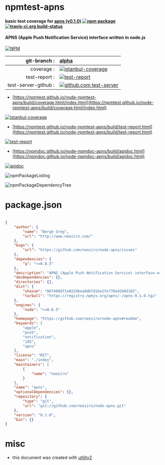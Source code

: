 # npmtest-apns

#### basic test coverage for  [apns (v0.1.0)](https://github.com/neoziro/node-apns#readme)  [![npm package](https://img.shields.io/npm/v/npmtest-apns.svg?style=flat-square)](https://www.npmjs.org/package/npmtest-apns) [![travis-ci.org build-status](https://api.travis-ci.org/npmtest/node-npmtest-apns.svg)](https://travis-ci.org/npmtest/node-npmtest-apns)

#### APNS (Apple Push Notification Service) interface written in node.js

[![NPM](https://nodei.co/npm/apns.png?downloads=true&downloadRank=true&stars=true)](https://www.npmjs.com/package/apns)

| git-branch : | [alpha](https://github.com/npmtest/node-npmtest-apns/tree/alpha)|
|--:|:--|
| coverage : | [![istanbul-coverage](https://npmtest.github.io/node-npmtest-apns/build/coverage.badge.svg)](https://npmtest.github.io/node-npmtest-apns/build/coverage.html/index.html)|
| test-report : | [![test-report](https://npmtest.github.io/node-npmtest-apns/build/test-report.badge.svg)](https://npmtest.github.io/node-npmtest-apns/build/test-report.html)|
| test-server-github : | [![github.com test-server](https://npmtest.github.io/node-npmtest-apns/GitHub-Mark-32px.png)](https://npmtest.github.io/node-npmtest-apns/build/app/index.html) | | build-artifacts : | [![build-artifacts](https://npmtest.github.io/node-npmtest-apns/glyphicons_144_folder_open.png)](https://github.com/npmtest/node-npmtest-apns/tree/gh-pages/build)|

- [https://npmtest.github.io/node-npmtest-apns/build/coverage.html/index.html](https://npmtest.github.io/node-npmtest-apns/build/coverage.html/index.html)

[![istanbul-coverage](https://npmtest.github.io/node-npmtest-apns/build/screenCapture.buildCi.browser.%252Ftmp%252Fbuild%252Fcoverage.lib.html.png)](https://npmtest.github.io/node-npmtest-apns/build/coverage.html/index.html)

- [https://npmtest.github.io/node-npmtest-apns/build/test-report.html](https://npmtest.github.io/node-npmtest-apns/build/test-report.html)

[![test-report](https://npmtest.github.io/node-npmtest-apns/build/screenCapture.buildCi.browser.%252Ftmp%252Fbuild%252Ftest-report.html.png)](https://npmtest.github.io/node-npmtest-apns/build/test-report.html)

- [https://npmdoc.github.io/node-npmdoc-apns/build/apidoc.html](https://npmdoc.github.io/node-npmdoc-apns/build/apidoc.html)

[![apidoc](https://npmdoc.github.io/node-npmdoc-apns/build/screenCapture.buildCi.browser.%252Ftmp%252Fbuild%252Fapidoc.html.png)](https://npmdoc.github.io/node-npmdoc-apns/build/apidoc.html)

![npmPackageListing](https://npmtest.github.io/node-npmtest-apns/build/screenCapture.npmPackageListing.svg)

![npmPackageDependencyTree](https://npmtest.github.io/node-npmtest-apns/build/screenCapture.npmPackageDependencyTree.svg)



# package.json

```json

{
    "author": {
        "name": "Bergé Greg",
        "url": "http://www.neoziro.com/"
    },
    "bugs": {
        "url": "https://github.com/neoziro/node-apns/issues"
    },
    "dependencies": {
        "q": ">=0.8.5"
    },
    "description": "APNS (Apple Push Notification Service) interface written in node.js",
    "devDependencies": {},
    "directories": {},
    "dist": {
        "shasum": "86f408d71a922dbea8dbfd16e2fe770ad2b0d102",
        "tarball": "https://registry.npmjs.org/apns/-/apns-0.1.0.tgz"
    },
    "engines": {
        "node": ">=0.6.5"
    },
    "homepage": "https://github.com/neoziro/node-apns#readme",
    "keywords": [
        "apple",
        "push",
        "notification",
        "iOS",
        "apns"
    ],
    "license": "MIT",
    "main": "./index",
    "maintainers": [
        {
            "name": "neoziro"
        }
    ],
    "name": "apns",
    "optionalDependencies": {},
    "repository": {
        "type": "git",
        "url": "git://github.com/neoziro/node-apns.git"
    },
    "version": "0.1.0",
    "bin": {}
}
```



# misc
- this document was created with [utility2](https://github.com/kaizhu256/node-utility2)
